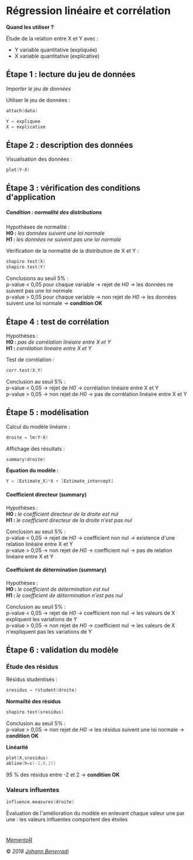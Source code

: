 # Régression linéaire et corrélation

**Quand les utiliser ?**

Étude de la relation entre X et Y avec :
- Y variable quantitative (expliquée)  
- X variable quantitative (explicative)  


## Étape 1 : lecture du jeu de données
*Importer le jeu de données*

Utiliser le jeu de données :
```c
attach(data)
```
```c
Y = expliquee
X = explicative
```


## Étape 2 : description des données
Visualisation des données :
```c
plot(Y~X)
```


## Étape 3 : vérification des conditions d'application
##### Condition : normalité des distributions
Hypothèses de normalité :  
**H0 :** *les données suivent une loi normale*  
**H1 :** *les données ne suivent pas une loi normale*  

Vérification de la normalité de la distribution de X et Y :
```c
shapiro.test(X)
shapiro.test(Y)
```
Conclusions au seuil 5% :  
p-value < 0,05 pour chaque variable → rejet de *H0* → les données ne suivent pas une loi normale  
p-value > 0,05 pour chaque variable → non rejet de *H0* → les données suivent une loi normale → **condition OK**


## Étape 4 : test de corrélation
Hypothèses :  
**H0 :** *pas de corrélation linéaire entre X et Y*  
**H1 :** *corrélation linéaire entre X et Y*  

Test de corrélation :
```c
corr.test(X,Y)
```
Conclusion au seuil 5% :  
p-value < 0,05 → rejet de *H0* → corrélation linéaire entre X et Y  
p-value > 0,05 → non rejet de *H0* → pas de corrélation linéaire entre X et Y  


## Étape 5 : modélisation
Calcul du modèle linéaire :
```c
droite = lm(Y~X)
```
Affichage des résultats :
```c
summary(droite)
```

**Équation du modèle :**
```c
Y = [Estimate_X]*X + [Estimate_intercept]
```

#### Coefficient directeur (summary)
Hypothèses :  
**H0 :** *le coefficient directeur de la droite est nul*  
**H1 :** *le coefficient directeur de la droite n'est pas nul*  

Conclusion au seuil 5% :  
p-value < 0,05 → rejet de *H0* → coefficient non nul → existence d'une relation linéaire entre X et Y  
p-value > 0,05 → non rejet de *H0* → coefficient nul → pas de relation linéaire entre X et Y  

#### Coefficient de détermination (summary)
Hypothèses :  
**H0 :** *le coefficient de détermination est nul*  
**H1 :** *le coefficient de détermination n'est pas nul*  

Conclusion au seuil 5% :  
p-value < 0,05 → rejet de *H0* → coefficient non nul → les valeurs de X expliquent les variations de Y  
p-value > 0,05 → non rejet de *H0* → coefficient nul → les valeurs de X n'expliquent pas les variations de Y  


## Étape 6 : validation du modèle
### Étude des résidus
Résidus studentisés :
```c
sresidus = rstudent(droite)
```
**Normailté des résidus**
```c
shapiro.test(sresidus)
```
Conclusion au seuil 5% :  
p-value > 0,05 → non rejet de *H0* → les résidus suivent une loi normale → **condition OK**  

**Linéarité**
```c
plot(X,sresidus)
abline(h=c(-2,0,2))
```
95 % des résidus entre -2 et 2 → **condition OK**  

### Valeurs influentes
```c
influence.measures(droite)
```
Évaluation de l'amélioration du modèle en enlevant chaque valeur une par une : les valeurs influentes comportent des étoiles  


#  
[MementoR](https://github.com/HanBnrd/MementoR)

&copy; *2018* [*Johann Benerradi*](https://github.com/HanBnrd)
